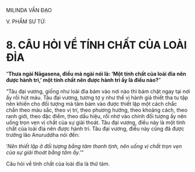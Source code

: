 MILINDA VẤN ĐẠO

V. PHẨM SƯ TỬ:

# 8. CÂU HỎI VỀ TÍNH CHẤT CỦA LOÀI ĐỈA

“**Thưa ngài Nāgasena, điều mà ngài nói là: ‘Một tính chất của loài đỉa nên được hành trì,’ một tính chất nên được hành trì ấy là điều nào?**”

“Tâu đại vương, giống như loài đỉa bám vào nơi nào thì bám chặt ngay tại nơi ấy rồi hút máu. Tâu đại vương, tương tợ y như thế vị hành giả thiết tha tu tập nên khiến cho đối tượng mà tâm bám vào được thiết lập một cách chắc chắn theo màu sắc, theo vị trí, theo phương hướng, theo khoảng cách, theo ranh giới, theo đặc điểm, theo dấu hiệu, rồi nhờ vào chính đối tượng ấy nên uống trọn vẹn vị chất của sự giải thoát. Tâu đại vương, điều này là một tính chất của loài đỉa nên được hành trì. Tâu đại vương, điều này cũng đã được trưởng lão Anuruddha nói đến:

‘_Nên thiết lập ở đối tượng bằng tâm thanh tịnh, nên uống vị chất trọn vẹn của sự giải thoát bằng tâm ấy_.’”

Câu hỏi về tính chất của loài đỉa là thứ tám.

